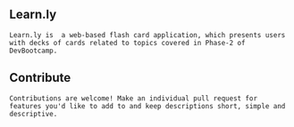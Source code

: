 ## Learn.ly

	Learn.ly is  a web-based flash card application, which presents users with decks of cards related to topics covered in Phase-2 of DevBootcamp.

## Contribute

	Contributions are welcome! Make an individual pull request for features you'd like to add to and keep descriptions short, simple and descriptive. 